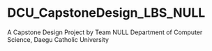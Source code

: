 # DCU_CapstoneDesign_LBS_NULL
A Capstone Design Project by Team NULL
Department of Computer Science, Daegu Catholic University
